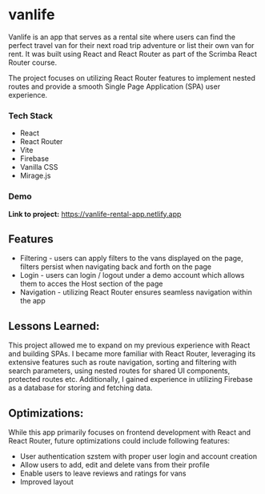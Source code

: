 # vanlife
Vanlife is an app that serves as a rental site where users can find the perfect travel van for their next road trip adventure or list their own van for rent. It was built using React and React Router as part of the Scrimba React Router course.

The project focuses on utilizing React Router features to implement nested routes and provide a smooth Single Page Application (SPA) user experience.

### Tech Stack
+ React
+ React Router
+ Vite
+ Firebase
+ Vanilla CSS
+ Mirage.js

### Demo
**Link to project:** https://vanlife-rental-app.netlify.app

## Features
+ Filtering - users can apply filters to the vans displayed on the page, filters persist when navigating back and forth on the page
+ Login - users can login / logout under a demo account which allows them to acces the Host section of the page
+ Navigation - utilizing React Router ensures seamless navigation within the app

## Lessons Learned:
This project allowed me to expand on my previous experience with React and building SPAs. I became more familiar with React Router, leveraging its extensive features such as route navigation, sorting and filtering with search parameters, using nested routes for shared UI components, protected routes etc. Additionally, I gained experience in utilizing Firebase as a database for storing and fetching data.

## Optimizations:
While this app primarily focuses on frontend development with React and React Router, future optimizations could include following features:
+ User authentication szstem with proper user login and account creation
+ Allow users to add, edit and delete vans from their profile
+ Enable users to leave reviews and ratings for vans
+ Improved layout